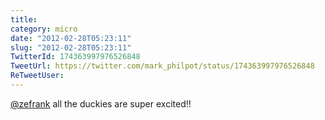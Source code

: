 ```yaml
---
title: 
category: micro
date: "2012-02-28T05:23:11"
slug: "2012-02-28T05:23:11"
TwitterId: 174363997976526848
TweetUrl: https://twitter.com/mark_philpot/status/174363997976526848
ReTweetUser: 
---
```


[@zefrank](https://twitter.com/zefrank) all the duckies are super excited!!
